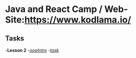 # Java and React Camp / Web-Site:https://www.kodlama.io/

## Tasks

  -**Lesson 2**
        -[*oopIntro*](https://github.com/ahmettunca/JavaBootCamp/tree/master/lesson2.1-oopIntro)
        -[*task*](https://github.com/ahmettunca/JavaBootCamp/tree/master/lesson2.2-task)

